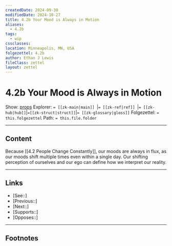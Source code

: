 ```yaml
---
createdDate: 2024-09-30
modifiedDate: 2024-10-27
title: 4.2b Your Mood is Always in Motion
aliases:
  - 4.2b
tags:
  - wip
cssclasses: 
location: Minneapolis, MN, USA
folgezettel: 4.2b
author: Ethan J Lewis
fileClass: zettel
layout: zettel
---
```


# 4.2b Your Mood is Always in Motion

Show: [props](obsidian://adv-uri?vault=ejl-zk&commandid=properties%3Aopen-local)
Explorer: `= [[zk-main|main]] `|`= [[zk-ref|ref]] `|`= [[zk-hub|hub]]`|`=[[zk-struct|struct]]`|`= [[zk-glossary|gloss]]`
Folgezettel: `= this.folgezettel` 
Path: `= this.file.folder`
- - -

## Content

Because [[4.2 People Change Constantly]], our moods are always in flux, as our moods shift multiple times even within a single day. Our shifting perception of ourselves and our ego can define how we interpret our reality. 

- - -

## Links

- [See::]
- [Previous::]
- [Next::]
- [Supports::]
- [Opposes::]
- - -

## Footnotes